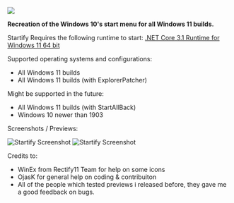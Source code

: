 <p align="left">
    <img src="https://raw.githubusercontent.com/Lixkote/Startify/master/logo.png">
</p>

**Recreation of the Windows 10's start menu for all Windows 11 builds.**

Startify Requires the following runtime to start:
[.NET Core 3.1 Runtime for Windows 11 64 bit](https://dotnet.microsoft.com/en-us/download/dotnet/thank-you/runtime-desktop-3.1.32-windows-x64-installer)

Supported operating systems and configurations:
- All Windows 11 builds
- All Windows 11 builds (with ExplorerPatcher)

Might be supported in the future:
- All Windows 11 builds (with StartAllBack)
- Windows 10 newer than 1903

Screenshots / Previews:

![Startify Screenshot](https://github.com/Lixkote/Startify/blob/main/Previews/tiles.png)
![Startify Screenshot](https://github.com/Lixkote/Startify/blob/main/Previews/notiles.png)

Credits to:

 - WinEx from Rectify11 Team for help on some icons
 - OjasK for general help on coding & contribuiton
 - All of the people which tested previews i released before, they gave me a good feedback on bugs.
 
